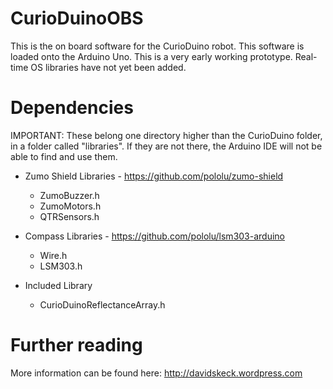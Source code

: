 CurioDuinoOBS
=============
This is the on board software for the CurioDuino robot. This software is loaded onto the Arduino Uno. This is a very early working prototype. Real-time OS libraries have not yet been added.

Dependencies
=============

IMPORTANT: These belong one directory higher than the CurioDuino folder, in a folder called "libraries". If they are not there, the Arduino IDE will not be able to find and use them.

* Zumo Shield Libraries - https://github.com/pololu/zumo-shield
  * ZumoBuzzer.h
  * ZumoMotors.h
  * QTRSensors.h

* Compass Libraries - https://github.com/pololu/lsm303-arduino
	* Wire.h
	* LSM303.h

* Included Library
  * CurioDuinoReflectanceArray.h

Further reading
=============
More information can be found here: http://davidskeck.wordpress.com
